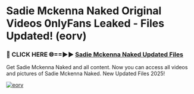 # Sadie Mckenna Naked Original Videos 0nlyFans Leaked - Files Updated! (eorv)

<h3>🔴 CLICK HERE 🌐==►► <a href="https://tinyurl.com/up5wt9bj" rel="nofollow">Sadie Mckenna Naked Updated Files</a></h3>

Get Sadie Mckenna Naked and all content. Now you can access all videos and pictures of Sadie Mckenna Naked. New Updated Files 2025!

[![eorv](https://i.imgur.com/ABiUzMV.gif)](https://tinyurl.com/up5wt9bj)
